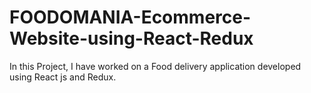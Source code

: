# FOODOMANIA-Ecommerce-Website-using-React-Redux
In this Project, I have worked on a Food delivery application developed using React js and Redux.
